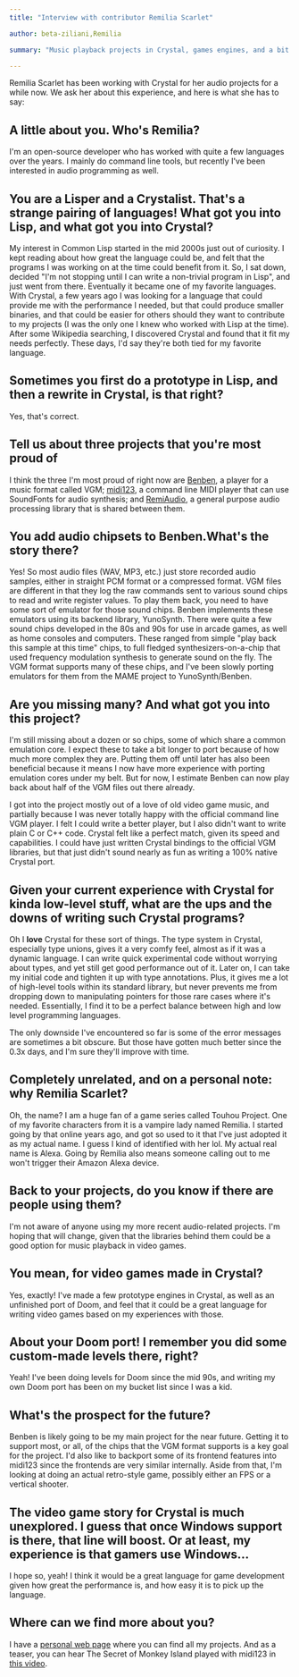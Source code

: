```yaml
---
title: "Interview with contributor Remilia Scarlet"

author: beta-ziliani,Remilia

summary: "Music playback projects in Crystal, games engines, and a bit of Lisp"

---
```


Remilia Scarlet has been working with Crystal for her audio projects for a while now. We ask her about this experience, and here is what she has to say:

## A little about you. Who's Remilia?

I'm an open-source developer who has worked with quite a few languages over the years. I mainly do command line tools, but recently I've been interested in audio programming as well.

## You are a Lisper and a Crystalist. That's a strange pairing of languages! What got you into Lisp, and what got you into Crystal?

My interest in Common Lisp started in the mid 2000s just out of curiosity. I kept reading about how great the language could be, and felt that the programs I was working on at the time could benefit from it. So, I sat down, decided "I'm not stopping until I can write a non-trivial program in Lisp", and just went from there. Eventually it became one of my favorite languages. With Crystal, a few years ago I was looking for a language that could provide me with the performance I needed, but that could produce smaller binaries, and that could be easier for others should they want to contribute to my projects (I was the only one I knew who worked with Lisp at the time). After some Wikipedia searching, I discovered Crystal and found that it fit my needs perfectly.
These days, I'd say they're both tied for my favorite language.
## Sometimes you first do a prototype in Lisp, and then a rewrite in Crystal, is that right?

Yes, that's correct.
## Tell us about three projects that you're most proud of

I think the three I'm most proud of right now are [Benben](https://chiselapp.com/user/MistressRemilia/repository/benben/index), a player for a music format called VGM; [midi123](https://chiselapp.com/user/MistressRemilia/repository/midi123/index), a command line MIDI player that can use SoundFonts for audio synthesis; and [RemiAudio](https://chiselapp.com/user/MistressRemilia/repository/remiaudio/index), a general purpose audio processing library that is shared between them.
## You add audio chipsets to Benben.What's the story there?

Yes! So most audio files (WAV, MP3, etc.) just store recorded audio samples, either in straight PCM format or a compressed format. VGM files are different in that they log the raw commands sent to various sound chips to read and write register values. To play them back, you need to have some sort of emulator for those sound chips. Benben implements these emulators using its backend library, YunoSynth. There were quite a few sound chips developed in the 80s and 90s for use in arcade games, as well as home consoles and computers. These ranged from simple "play back this sample at this time" chips, to full fledged synthesizers-on-a-chip that used frequency modulation synthesis to generate sound on the fly. The VGM format supports many of these chips, and I've been slowly porting emulators for them from the MAME project to YunoSynth/Benben.
## Are you missing many? And what got you into this project?

I'm still missing about a dozen or so chips, some of which share a common emulation core. I expect these to take a bit longer to port because of how much more complex they are. Putting them off until later has also been beneficial because it means I now have more experience with porting emulation cores under my belt. But for now, I estimate Benben can now play back about half of the VGM files out there already.

I got into the project mostly out of a love of old video game music, and partially because I was never totally happy with the official command line VGM player. I felt I could write a better player, but I also didn't want to write plain C or C++ code. Crystal felt like a perfect match, given its speed and capabilities. I could have just written Crystal bindings to the official VGM libraries, but that just didn't sound nearly as fun as writing a 100% native Crystal port.
## Given your current experience with Crystal for kinda low-level stuff, what are the ups and the downs of writing such Crystal programs?

Oh I **love** Crystal for these sort of things. The type system in Crystal, especially type unions, gives it a very comfy feel, almost as if it was a dynamic language. I can write quick experimental code without worrying about types, and yet still get good performance out of it. Later on, I can take my initial code and tighten it up with type annotations. Plus, it gives me a lot of high-level tools within its standard library, but never prevents me from dropping down to manipulating pointers for those rare cases where it's needed. Essentially, I find it to be a perfect balance between high and low level programming languages.

The only downside I've encountered so far is some of the error messages are sometimes a bit obscure. But those have gotten much better since the 0.3x days, and I'm sure they'll improve with time.
## Completely unrelated, and on a personal note: why Remilia Scarlet?

Oh, the name? I am a huge fan of a game series called Touhou Project. One of my favorite characters from it is a vampire lady named Remilia. I started going by that online years ago, and got so used to it that I've just adopted it as my actual name. I guess I kind of identified with her lol. My actual real name is Alexa. Going by Remilia also means someone calling out to me won't trigger their Amazon Alexa device.
## Back to your projects, do you know if there are people using them?

I'm not aware of anyone using my more recent audio-related projects. I'm hoping that will change, given that the libraries behind them could be a good option for music playback in video games. 
## You mean, for video games made in Crystal?

Yes, exactly! I've made a few prototype engines in Crystal, as well as an unfinished port of Doom, and feel that it could be a great language for writing video games based on my experiences with those.
## About your Doom port! I remember you did some custom-made levels there, right?

Yeah! I've been doing levels for Doom since the mid 90s, and writing my own Doom port has been on my bucket list since I was a kid.
## What's the prospect for the future?

Benben is likely going to be my main project for the near future. Getting it to support most, or all, of the chips that the VGM format supports is a key goal for the project. I'd also like to backport some of its frontend features into midi123 since the frontends are very similar internally. Aside from that, I'm looking at doing an actual retro-style game, possibly either an FPS or a vertical shooter.
## The video game story for Crystal is much unexplored. I guess that once Windows support is there, that line will boost. Or at least, my experience is that gamers use Windows…

I hope so, yeah! I think it would be a great language for game development given how great the performance is, and how easy it is to pick up the language.

## Where can we find more about you?

I have a [personal web page](https://remilia.sdf.org/) where you can find all my projects.  And as a teaser, you can hear The Secret of Monkey Island played with midi123 in [this video](https://www.youtube.com/watch?v=UX2in-whUik).


